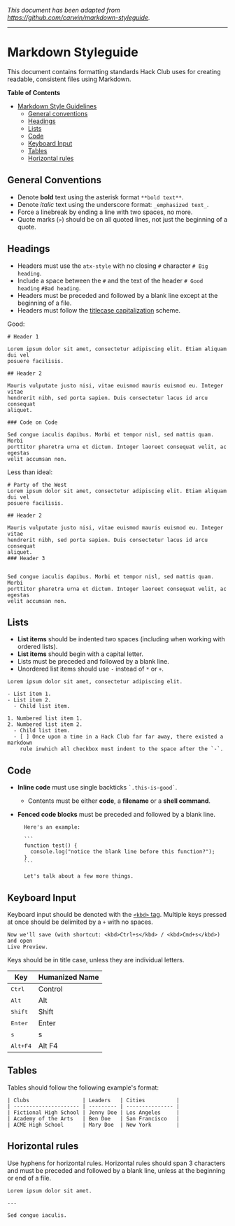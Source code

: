_This document has been adapted from
https://github.com/carwin/markdown-styleguide._

-------------------------------------------------------------------------------

# Markdown Styleguide

This document contains formatting standards Hack Club uses for creating
readable, consistent files using Markdown.

**Table of Contents**

- [Markdown Style Guidelines](#markdown-styleguide)
  - [General conventions](#general-conventions)
  - [Headings](#headings)
  - [Lists](#lists)
  - [Code](#code)
  - [Keyboard Input](#keyboard-input)
  - [Tables](#tables)
  - [Horizontal rules](#horizontal-rules)

## General Conventions

- Denote **bold** text using the asterisk format `**bold text**`.
- Denote _italic_ text using the underscore format: `_emphasized text_`.
- Force a linebreak by ending a line with two spaces, no more.
- Quote marks (`>`) should be on all quoted lines, not just the beginning of a
  quote.

## Headings

- Headers must use the `atx-style` with no closing `#` character `# Big heading`.
- Include a space between the `#` and the text of the header `# Good heading`
  `#Bad heading`.
- Headers must be preceded and followed by a blank line except at the beginning
  of a file.
- Headers must follow the
  [titlecase capitalization](http://www.grammar-monster.com/lessons/capital_letters_title_case.htm)
  scheme.

Good:

```
# Header 1

Lorem ipsum dolor sit amet, consectetur adipiscing elit. Etiam aliquam dui vel
posuere facilisis.

## Header 2

Mauris vulputate justo nisi, vitae euismod mauris euismod eu. Integer vitae
hendrerit nibh, sed porta sapien. Duis consectetur lacus id arcu consequat
aliquet.

### Code on Code

Sed congue iaculis dapibus. Morbi et tempor nisl, sed mattis quam. Morbi
porttitor pharetra urna et dictum. Integer laoreet consequat velit, ac egestas
velit accumsan non.
```

Less than ideal:

```
# Party of the West
Lorem ipsum dolor sit amet, consectetur adipiscing elit. Etiam aliquam dui vel
posuere facilisis.

## Header 2

Mauris vulputate justo nisi, vitae euismod mauris euismod eu. Integer vitae
hendrerit nibh, sed porta sapien. Duis consectetur lacus id arcu consequat
aliquet.
### Header 3


Sed congue iaculis dapibus. Morbi et tempor nisl, sed mattis quam. Morbi
porttitor pharetra urna et dictum. Integer laoreet consequat velit, ac egestas
velit accumsan non.
```

## Lists

- **List items** should be indented two spaces (including when working with
  ordered lists).
- **List items** should begin with a capital letter.
- Lists must be preceded and followed by a blank line.
- Unordered list items should use `-` instead of `*` or `+`.

```
Lorem ipsum dolor sit amet, consectetur adipiscing elit.

- List item 1.
- List item 2.
  - Child list item.

1. Numbered list item 1.
2. Numbered list item 2.
  - Child list item.
  - [ ] Once upon a time in a Hack Club far far away, there existed a markdown
    rule inwhich all checkbox must indent to the space after the `-`.
```


## Code

- **Inline code** must use single backticks `` `.this-is-good` ``.
  - Contents must be either **code**, a **filename** or a **shell command**.
- **Fenced code blocks** must be preceded and followed by a blank line.

        Here's an example:

        ```
        function test() {
          console.log("notice the blank line before this function?");
        }
        ```

        Let's talk about a few more things.

## Keyboard Input

Keyboard input should be denoted with the [`<kbd>` tag](https://developer.mozilla.org/en-US/docs/Web/HTML/Element/kbd). Multiple keys pressed at once should be delimited by a `+` with no spaces.

```
Now we'll save (with shortcut: <kbd>Ctrl+s</kbd> / <kbd>Cmd+s</kbd>) and open
Live Preview.
```

Keys should be in title case, unless they are individual letters.

| Key               | Humanized Name |
| -----------       | -------------- |
| <kbd>Ctrl</kdb>   | Control        |
| <kbd>Alt</kdb>    | Alt            |
| <kbd>Shift</kdb>  | Shift          |
| <kbd>Enter</kdb>  | Enter          |
| <kbd>s</kdb>      | s              |
| <kbd>Alt+F4</kdb> | Alt F4         |

## Tables

Tables should follow the following example's format:

```
| Clubs                 | Leaders   | Cities          |
| --------------------- | --------- | --------------- |
| Fictional High School | Jenny Doe | Los Angeles     |
| Academy of the Arts   | Ben Doe   | San Francisco   |
| ACME High School      | Mary Doe  | New York        |
```

## Horizontal rules

Use hyphens for horizontal rules. Horizontal rules should span 3 characters and
must be preceded and followed by a blank line, unless at the beginning or end of
a file.

```
Lorem ipsum dolor sit amet.

---

Sed congue iaculis.
```

